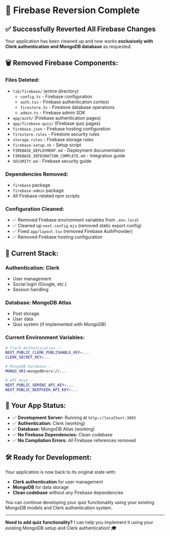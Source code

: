 # 🔄 Firebase Reversion Complete

## ✅ Successfully Reverted All Firebase Changes

Your application has been cleaned up and now works **exclusively with Clerk authentication and MongoDB database** as requested.

## 🗑️ Removed Firebase Components:

### **Files Deleted:**
- `lib/firebase/` (entire directory)
  - `config.ts` - Firebase configuration
  - `auth.tsx` - Firebase authentication context
  - `firestore.ts` - Firestore database operations
  - `admin.ts` - Firebase admin SDK
- `app/auth/` (Firebase authentication pages)
- `app/firebase-quiz/` (Firebase quiz pages)
- `firebase.json` - Firebase hosting configuration
- `firestore.rules` - Firestore security rules
- `storage.rules` - Firebase storage rules
- `firebase-setup.sh` - Setup script
- `FIREBASE_DEPLOYMENT.md` - Deployment documentation
- `FIREBASE_INTEGRATION_COMPLETE.md` - Integration guide
- `SECURITY.md` - Firebase security guide

### **Dependencies Removed:**
- `firebase` package
- `firebase-admin` package
- All Firebase-related npm scripts

### **Configuration Cleaned:**
- ✅ Removed Firebase environment variables from `.env.local`
- ✅ Cleaned up `next.config.mjs` (removed static export config)
- ✅ Fixed `app/layout.tsx` (removed Firebase AuthProvider)
- ✅ Removed Firebase hosting configuration

## 🎯 Current Stack:

### **Authentication:** Clerk
- User management
- Social login (Google, etc.)
- Session handling

### **Database:** MongoDB Atlas
- Post storage
- User data
- Quiz system (if implemented with MongoDB)

### **Current Environment Variables:**
```bash
# Clerk Authentication ✅
NEXT_PUBLIC_CLERK_PUBLISHABLE_KEY=...
CLERK_SECRET_KEY=...

# MongoDB Database ✅
MONGO_URI=mongodb+srv://...

# API Keys ✅
NEXT_PUBLIC_GEMINI_API_KEY=...
NEXT_PUBLIC_DEEPSEEK_API_KEY=...
```

## 🚀 Your App Status:

- ✅ **Development Server:** Running at `http://localhost:3003`
- ✅ **Authentication:** Clerk (working)
- ✅ **Database:** MongoDB Atlas (working)
- ✅ **No Firebase Dependencies:** Clean codebase
- ✅ **No Compilation Errors:** All Firebase references removed

## 🛠️ Ready for Development:

Your application is now back to its original state with:
- **Clerk authentication** for user management
- **MongoDB** for data storage
- **Clean codebase** without any Firebase dependencies

You can continue developing your quiz functionality using your existing MongoDB models and Clerk authentication system.

---

**Need to add quiz functionality?** I can help you implement it using your existing MongoDB setup and Clerk authentication! 🎓
